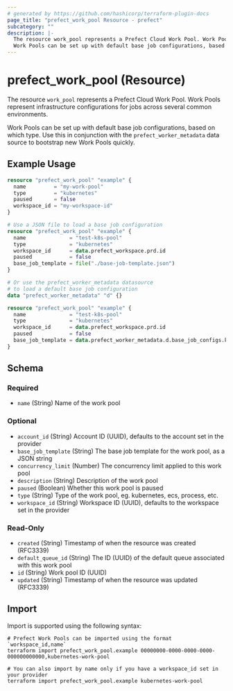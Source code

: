 ```yaml
---
# generated by https://github.com/hashicorp/terraform-plugin-docs
page_title: "prefect_work_pool Resource - prefect"
subcategory: ""
description: |-
  The resource work_pool represents a Prefect Cloud Work Pool. Work Pools represent infrastructure configurations for jobs across several common environments.
  Work Pools can be set up with default base job configurations, based on which type. Use this in conjunction with the prefect_worker_metadata data source to bootstrap new Work Pools quickly.
---
```


# prefect_work_pool (Resource)

The resource `work_pool` represents a Prefect Cloud Work Pool. Work Pools represent infrastructure configurations for jobs across several common environments.

Work Pools can be set up with default base job configurations, based on which type. Use this in conjunction with the `prefect_worker_metadata` data source to bootstrap new Work Pools quickly.

## Example Usage

```terraform
resource "prefect_work_pool" "example" {
  name         = "my-work-pool"
  type         = "kubernetes"
  paused       = false
  workspace_id = "my-workspace-id"
}

# Use a JSON file to load a base job configuration
resource "prefect_work_pool" "example" {
  name              = "test-k8s-pool"
  type              = "kubernetes"
  workspace_id      = data.prefect_workspace.prd.id
  paused            = false
  base_job_template = file("./base-job-template.json")
}

# Or use the prefect_worker_metadata datasource
# to load a default base job configuration
data "prefect_worker_metadata" "d" {}

resource "prefect_work_pool" "example" {
  name              = "test-k8s-pool"
  type              = "kubernetes"
  workspace_id      = data.prefect_workspace.prd.id
  paused            = false
  base_job_template = data.prefect_worker_metadata.d.base_job_configs.kubernetes
}
```

<!-- schema generated by tfplugindocs -->
## Schema

### Required

- `name` (String) Name of the work pool

### Optional

- `account_id` (String) Account ID (UUID), defaults to the account set in the provider
- `base_job_template` (String) The base job template for the work pool, as a JSON string
- `concurrency_limit` (Number) The concurrency limit applied to this work pool
- `description` (String) Description of the work pool
- `paused` (Boolean) Whether this work pool is paused
- `type` (String) Type of the work pool, eg. kubernetes, ecs, process, etc.
- `workspace_id` (String) Workspace ID (UUID), defaults to the workspace set in the provider

### Read-Only

- `created` (String) Timestamp of when the resource was created (RFC3339)
- `default_queue_id` (String) The ID (UUID) of the default queue associated with this work pool
- `id` (String) Work pool ID (UUID)
- `updated` (String) Timestamp of when the resource was updated (RFC3339)

## Import

Import is supported using the following syntax:

```shell
# Prefect Work Pools can be imported using the format `workspace_id,name`
terraform import prefect_work_pool.example 00000000-0000-0000-0000-000000000000,kubernetes-work-pool

# You can also import by name only if you have a workspace_id set in your provider
terraform import prefect_work_pool.example kubernetes-work-pool
```
